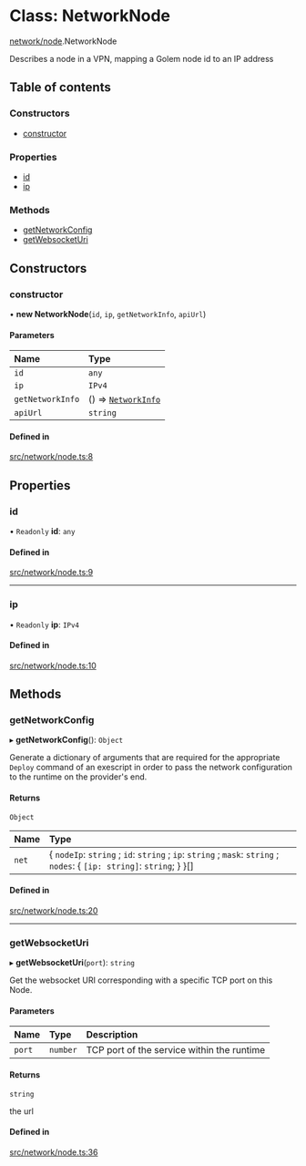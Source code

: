 # Class: NetworkNode

[network/node](../modules/network_node).NetworkNode

Describes a node in a VPN, mapping a Golem node id to an IP address

## Table of contents

### Constructors

- [constructor](network_node.NetworkNode#constructor)

### Properties

- [id](network_node.NetworkNode#id)
- [ip](network_node.NetworkNode#ip)

### Methods

- [getNetworkConfig](network_node.NetworkNode#getnetworkconfig)
- [getWebsocketUri](network_node.NetworkNode#getwebsocketuri)

## Constructors

### constructor

• **new NetworkNode**(`id`, `ip`, `getNetworkInfo`, `apiUrl`)

#### Parameters

| Name             | Type                                                             |
| :--------------- | :--------------------------------------------------------------- |
| `id`             | `any`                                                            |
| `ip`             | `IPv4`                                                           |
| `getNetworkInfo` | () => [`NetworkInfo`](../interfaces/network_network.NetworkInfo) |
| `apiUrl`         | `string`                                                         |

#### Defined in

[src/network/node.ts:8](https://github.com/golemfactory/golem-js/blob/c28a1b0/src/network/node.ts#L8)

## Properties

### id

• `Readonly` **id**: `any`

#### Defined in

[src/network/node.ts:9](https://github.com/golemfactory/golem-js/blob/c28a1b0/src/network/node.ts#L9)

---

### ip

• `Readonly` **ip**: `IPv4`

#### Defined in

[src/network/node.ts:10](https://github.com/golemfactory/golem-js/blob/c28a1b0/src/network/node.ts#L10)

## Methods

### getNetworkConfig

▸ **getNetworkConfig**(): `Object`

Generate a dictionary of arguments that are required for the appropriate
`Deploy` command of an exescript in order to pass the network configuration to the runtime
on the provider's end.

#### Returns

`Object`

| Name  | Type                                                                                                                   |
| :---- | :--------------------------------------------------------------------------------------------------------------------- |
| `net` | { `nodeIp`: `string` ; `id`: `string` ; `ip`: `string` ; `mask`: `string` ; `nodes`: { `[ip: string]`: `string`; } }[] |

#### Defined in

[src/network/node.ts:20](https://github.com/golemfactory/golem-js/blob/c28a1b0/src/network/node.ts#L20)

---

### getWebsocketUri

▸ **getWebsocketUri**(`port`): `string`

Get the websocket URI corresponding with a specific TCP port on this Node.

#### Parameters

| Name   | Type     | Description                                |
| :----- | :------- | :----------------------------------------- |
| `port` | `number` | TCP port of the service within the runtime |

#### Returns

`string`

the url

#### Defined in

[src/network/node.ts:36](https://github.com/golemfactory/golem-js/blob/c28a1b0/src/network/node.ts#L36)
